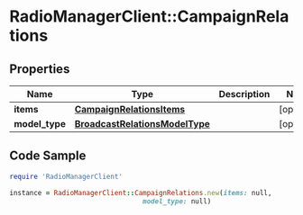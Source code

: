 # RadioManagerClient::CampaignRelations

## Properties

Name | Type | Description | Notes
------------ | ------------- | ------------- | -------------
**items** | [**CampaignRelationsItems**](CampaignRelationsItems.md) |  | [optional] 
**model_type** | [**BroadcastRelationsModelType**](BroadcastRelationsModelType.md) |  | [optional] 

## Code Sample

```ruby
require 'RadioManagerClient'

instance = RadioManagerClient::CampaignRelations.new(items: null,
                                 model_type: null)
```


